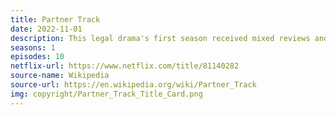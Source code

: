 ```yaml
---
title: Partner Track
date: 2022-11-01
description: This legal drama's first season received mixed reviews and was cancelled. 
seasons: 1
episodes: 10
netflix-url: https://www.netflix.com/title/81140282
source-name: Wikipedia  
source-url: https://en.wikipedia.org/wiki/Partner_Track
img: copyright/Partner_Track_Title_Card.png
---
```


